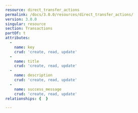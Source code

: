 ```yaml
---
resource: direct_transfer_actions
permalink: /docs/3.0.0/resources/direct_transfer_actions/
version: 3.0.0
singular: resource
section: Transactions
partOf: t
attributes:
  -
    name: key
    crud: 'create, read, update'
  -
    name: title
    crud: 'create, read, update'
  -
    name: description
    crud: 'create, read, update'
  -
    name: success_message
    crud: 'create, read, update'
relationships: {  }

---
```

